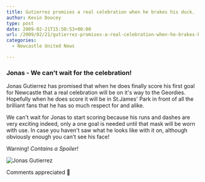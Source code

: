 ```yaml
---
title: Gutierrez promises a real celebration when he brakes his duck.
author: Kevin Doocey
type: post
date: 2009-02-21T15:50:53+00:00
url: /2009/02/21/gutierrez-promises-a-real-celebration-when-he-brakes-his-duck/
categories:
  - Newcastle United News

---
```

### Jonas - We can't wait for the celebration!

Jonas Gutierrez has promised that when he does finally score his first goal for Newcastle that a real celebration will be on it's way to the Geordies. Hopefully when he does score it will be in St.James' Park in front of all the brilliant fans that he has so much respect for and alike.

We can't wait for Jonas to start scoring because his runs and dashes are very exciting indeed, only a one goal is needed until that mask will be worn with use. In case you haven't saw what he looks like with it on, although obviously enough you can't see his face!

Warning! _Contains a Spoiler!_

![Jonas Gutierrez](https://static.guim.co.uk/sys-images/Football/Pix/pictures/2008/07/10/Gutierrez460.jpg)

Comments appreciated 🙂

